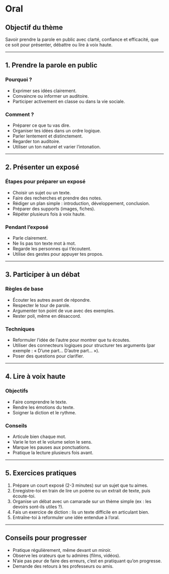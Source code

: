 # Oral

## Objectif du thème
Savoir prendre la parole en public avec clarté, confiance et efficacité, que ce soit pour présenter, débattre ou lire à voix haute.

---

## 1. Prendre la parole en public

### Pourquoi ?
- Exprimer ses idées clairement.
- Convaincre ou informer un auditoire.
- Participer activement en classe ou dans la vie sociale.

### Comment ?
- Préparer ce que tu vas dire.
- Organiser tes idées dans un ordre logique.
- Parler lentement et distinctement.
- Regarder ton auditoire.
- Utiliser un ton naturel et varier l’intonation.

---

## 2. Présenter un exposé

### Étapes pour préparer un exposé
- Choisir un sujet ou un texte.
- Faire des recherches et prendre des notes.
- Rédiger un plan simple : introduction, développement, conclusion.
- Préparer des supports (images, fiches).
- Répéter plusieurs fois à voix haute.

### Pendant l’exposé
- Parle clairement.
- Ne lis pas ton texte mot à mot.
- Regarde les personnes qui t’écoutent.
- Utilise des gestes pour appuyer tes propos.

---

## 3. Participer à un débat

### Règles de base
- Écouter les autres avant de répondre.
- Respecter le tour de parole.
- Argumenter ton point de vue avec des exemples.
- Rester poli, même en désaccord.

### Techniques
- Reformuler l’idée de l’autre pour montrer que tu écoutes.
- Utiliser des connecteurs logiques pour structurer tes arguments (par exemple : « D’une part… D’autre part… »).
- Poser des questions pour clarifier.

---

## 4. Lire à voix haute

### Objectifs
- Faire comprendre le texte.
- Rendre les émotions du texte.
- Soigner la diction et le rythme.

### Conseils
- Articule bien chaque mot.
- Varie le ton et le volume selon le sens.
- Marque les pauses aux ponctuations.
- Pratique la lecture plusieurs fois avant.

---

## 5. Exercices pratiques

1. Prépare un court exposé (2-3 minutes) sur un sujet que tu aimes.
2. Enregistre-toi en train de lire un poème ou un extrait de texte, puis écoute-toi.
3. Organise un débat avec un camarade sur un thème simple (ex : les devoirs sont-ils utiles ?).
4. Fais un exercice de diction : lis un texte difficile en articulant bien.
5. Entraîne-toi à reformuler une idée entendue à l’oral.

---

## Conseils pour progresser
- Pratique régulièrement, même devant un miroir.
- Observe les orateurs que tu admires (films, vidéos).
- N’aie pas peur de faire des erreurs, c’est en pratiquant qu’on progresse.
- Demande des retours à tes professeurs ou amis.